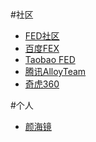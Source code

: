 
#社区
- [FED社区](http://frontenddev.org/column)
- [百度FEX](http://fex.baidu.com)
- [Taobao FED](http://taobaofed.org)
- [腾讯AlloyTeam](http://www.alloyteam.com)
- [奇虎360](http://www.75team.com)

#个人
- [颜海镜](http://yanhaijing.com)

